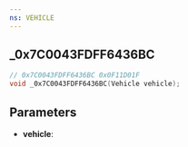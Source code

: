 ```yaml
---
ns: VEHICLE
---
```

## _0x7C0043FDFF6436BC

```c
// 0x7C0043FDFF6436BC 0x0F11D01F
void _0x7C0043FDFF6436BC(Vehicle vehicle);
```


## Parameters
* **vehicle**: 

